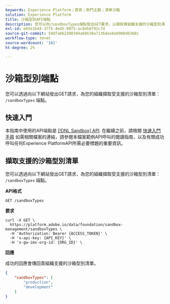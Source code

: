 ```yaml
---
keywords: Experience Platform；首頁；熱門主題；清單沙箱
solution: Experience Platform
title: 沙箱型別API端點
description: 您可以向/sandboxTypes端點發出GET要求，以擷取貴組織支援的沙箱型別清單。
exl-id: eb5e1b44-37f5-4ed5-98f5-ac8db8792c7d
source-git-commit: 59dfa862388394a68630a7136dee8e8988d0368c
workflow-type: tm+mt
source-wordcount: '162'
ht-degree: 2%

---
```


# 沙箱型別端點

您可以透過向以下網站發出GET請求，為您的組織擷取受支援的沙箱型別清單： `/sandboxTypes` 端點。

## 快速入門

本指南中使用的API端點是 [[!DNL Sandbox] API](https://www.adobe.io/experience-platform-apis/references/sandbox). 在繼續之前，請檢閱 [快速入門手冊](./getting-started.md) 如需相關檔案的連結，請參閱本檔案範例API呼叫的閱讀指南，以及有關成功呼叫任何Experience PlatformAPI所需必要標題的重要資訊。

## 擷取支援的沙箱型別清單

您可以透過向以下網站發出GET請求，為您的組織擷取受支援的沙箱型別清單： `/sandboxTypes` 端點。

**API格式**

```http
GET /sandboxTypes
```

**要求**

```shell
curl -X GET \
  https://platform.adobe.io/data/foundation/sandbox-management/sandboxTypes \
  -H 'Authorization: Bearer {ACCESS_TOKEN}' \
  -H 'x-api-key: {API_KEY}' \
  -H 'x-gw-ims-org-id: {ORG_ID}' \
```

**回應**

成功的回應會傳回貴組織支援的沙箱型別清單。

```json
{
    "sandboxTypes": [
        "production",
        "development"
    ]
}
```
